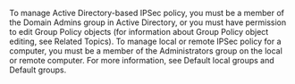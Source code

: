 <Token xmlns:xlink="http://www.w3.org/1999/xlink">To manage Active Directory-based IPSec policy, you must be a member of the Domain Admins group in Active Directory, or you must have permission to edit Group Policy objects (for information about Group Policy object editing, see Related Topics). To manage local or remote IPSec policy for a computer, you must be a member of the Administrators group on the local or remote computer. For more information, see <link xlink:href="f6e01e51-14ea-48f4-97fc-5288a9a4a9b1" xmlns:xlink="http://www.w3.org/1999/xlink" xmlns="http://ddue.schemas.microsoft.com/authoring/2003/5">Default local groups</link> and <link xlink:href="1631acad-ef34-4f77-9c2e-94a62f8846cf" xmlns:xlink="http://www.w3.org/1999/xlink" xmlns="http://ddue.schemas.microsoft.com/authoring/2003/5">Default groups</link>.</Token>